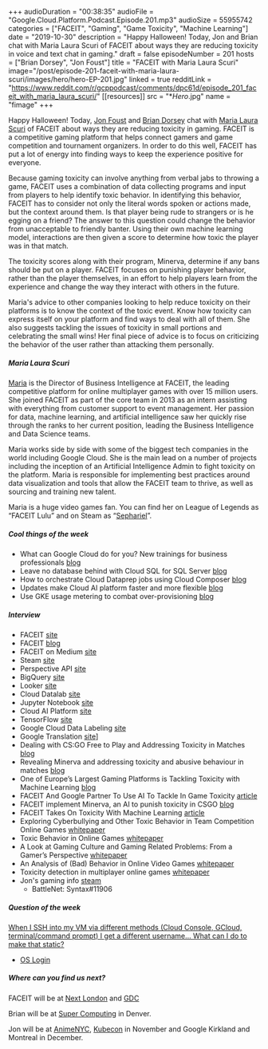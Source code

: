 +++
audioDuration = "00:38:35"
audioFile = "Google.Cloud.Platform.Podcast.Episode.201.mp3"
audioSize = 55955742
categories = ["FACEIT", "Gaming", "Game Toxicity", "Machine Learning"]
date = "2019-10-30"
description = "Happy Halloween! Today, Jon and Brian chat with Maria Laura Scuri of FACEIT about ways they are reducing toxicity in voice and text chat in gaming."
draft = false
episodeNumber = 201
hosts = ["Brian Dorsey", "Jon Foust"]
title = "FACEIT with Maria Laura Scuri"
image="/post/episode-201-faceit-with-maria-laura-scuri/images/hero/hero-EP-201.jpg"
linked = true
redditLink = "https://www.reddit.com/r/gcppodcast/comments/dpc61d/episode_201_faceit_with_maria_laura_scuri/"
[[resources]]
  src = "**Hero*.jpg"
  name = "fimage"
+++

Happy Halloween! Today, [Jon Foust](https://twitter.com/syntxerror1) and [Brian Dorsey](https://twitter.com/briandorsey) chat with [Maria Laura Scuri](https://www.linkedin.com/in/maria-laura-scuri-43270689/) of FACEIT about ways they are reducing toxicity in gaming. FACEIT is a competitive gaming platform that helps connect gamers and game competition and tournament organizers. In order to do this well, FACEIT has put a lot of energy into finding ways to keep the experience positive for everyone. 

Because gaming toxicity can involve anything from verbal jabs to throwing a game, FACEIT uses a combination of data collecting programs and input from players to help identify toxic behavior. In identifying this behavior, FACEIT has to consider not only the literal words spoken or actions made, but the context around them. Is that player being rude to strangers or is he egging on a friend? The answer to this question could change the behavior from unacceptable to friendly banter. Using their own machine learning model, interactions are then given a score to determine how toxic the player was in that match.

The toxicity scores along with their program, Minerva, determine if any bans should be put on a player. FACEIT focuses on punishing player behavior, rather than the player themselves, in an effort to help players learn from the experience and change the way they interact with others in the future.

Maria's advice to other companies looking to help reduce toxicity on their platforms is to know the context of the toxic event. Know how toxicity can express itself on your platform and find ways to deal with all of them. She also suggests tackling the issues of toxicity in small portions and celebrating the small wins! Her final piece of advice is to focus on criticizing the behavior of the user rather than attacking them personally.

<!--more-->

##### Maria Laura Scuri

[Maria](https://www.linkedin.com/in/maria-laura-scuri-43270689/) is the Director of Business Intelligence at FACEIT, the leading competitive platform for online multiplayer games with over 15 million users. She joined FACEIT as part of the core team in 2013 as an intern assisting with everything from customer support to event management. Her passion for data, machine learning, and artificial intelligence saw her quickly rise through the ranks to her current position, leading the Business Intelligence and Data Science teams.

Maria works side by side with some of the biggest tech companies in the world including Google Cloud. She is the main lead on a number of projects including the inception of an Artificial Intelligence Admin to fight toxicity on the platform. Maria is responsible for implementing best practices around data visualization and tools that allow the FACEIT team to thrive, as well as sourcing and training new talent.

Maria is a huge video games fan. You can find her on League of Legends as “FACEIT Lulu” and on Steam as “[Sephariel](https://steamcommunity.com/id/sephariel89/)”.

##### Cool things of the week

* What can Google Cloud do for you? New trainings for business professionals [blog](https://cloud.google.com/blog/topics/training-certifications/new-google-cloud-trainings-for-business-professionals)
* Leave no database behind with Cloud SQL for SQL Server [blog](https://cloud.google.com/blog/products/databases/leave-no-database-behind-with-cloud-sql-for-sql-server)
* How to orchestrate Cloud Dataprep jobs using Cloud Composer [blog](https://cloud.google.com/blog/products/data-analytics/how-to-orchestrate-cloud-dataprep-jobs-using-cloud-composer)
* Updates make Cloud AI platform faster and more flexible [blog](https://cloud.google.com/blog/products/ai-machine-learning/updates-make-cloud-ai-platform-faster-and-more-flexible)
* Use GKE usage metering to combat over-provisioning [blog](https://cloud.google.com/blog/products/containers-kubernetes/use-gke-usage-metering-to-combat-over-provisioning)

##### Interview

* FACEIT [site](https://www.faceit.com/en)
* FACEIT [blog](https://blog.faceit.com)
* FACEIT on Medium [site](https://medium.com/@FACEIT_PR)
* Steam [site](https://steamcommunity.com)
* Perspective API [site](https://www.perspectiveapi.com/#/home)
* BigQuery [site](https://cloud.google.com/bigquery/)
* Looker [site](https://looker.com)
* Cloud Datalab [site](https://cloud.google.com/datalab/)
* Jupyter Notebook [site](https://jupyter.org)
* Cloud AI Platform [site](https://cloud.google.com/ai-platform/)
* TensorFlow [site](https://www.tensorflow.org)
* Google Cloud Data Labeling [site](https://cloud.google.com/data-labeling/docs/)
* Google Translation [site](https://cloud.google.com/translate/)]
* Dealing with CS:GO Free to Play and Addressing Toxicity in Matches [blog](https://blog.faceit.com/dealing-with-cs-go-free-to-play-and-addressing-toxicity-in-matches-c8a008c0ee32)
* Revealing Minerva and addressing toxicity and abusive behaviour in matches [blog](https://blog.faceit.com/revealing-minerva-and-addressing-toxicity-and-abusive-behavior-in-matches-9073914a51c)
* One of Europe’s Largest Gaming Platforms is Tackling Toxicity with Machine Learning [blog](https://medium.com/jigsaw/one-of-europes-largest-gaming-platforms-is-tackling-toxicity-with-machine-learning-2c0affe4e059)
* FACEIT And Google Partner To Use AI To Tackle In Game Toxicity [article](https://www.forbes.com/sites/mikestubbs/2019/10/23/faceit-and-google-partner-to-use-ai-to-tackle-in-game-toxicity/#4451090f79d0)
* FACEIT implement Minerva, an AI to punish toxicity in CSGO [blog](https://www.dailyesports.gg/faceit-implement-minerva-an-ai-to-punish-toxicity-in-csgo/)
* FACEIT Takes On Toxicity With Machine Learning [article](https://www.thegamer.com/faceit-takes-on-toxicity-machine-learning/)
* Exploring Cyberbullying and Other Toxic Behavior in Team Competition Online Games [whitepaper](https://arxiv.org/pdf/1504.02305.pdf)
* Toxic Behavior in Online Games [whitepaper](http://jultika.oulu.fi/files/nbnfioulu-201706022379.pdf)
* A Look at Gaming Culture and Gaming Related Problems: From a Gamer’s Perspective [whitepaper](http://smhp.psych.ucla.edu/pdfdocs/gaming.pdf)
* An Analysis of (Bad) Behavior in Online Video Games [whitepaper](http://scholarcommons.usf.edu/cgi/viewcontent.cgi?article=6605&context=etd)
* Toxicity detection in multiplayer online games [whitepaper](https://ieeexplore.ieee.org/abstract/document/7382991)
* Jon's gaming info [steam](https://steamcommunity.com/id/Ace12844/)
     * BattleNet: Syntax#11906

##### Question of the week

[When I SSH into my VM via different methods (Cloud Console, GCloud, terminal/command prompt) I get a different username… What can I do to make that static?](https://stackoverflow.com/questions/58386649/using-gcloud-to-ssh-into-specific-linux-username)

* [OS Login](https://cloud.google.com/compute/docs/instances/managing-instance-access)

##### Where can you find us next?

FACEIT will be at [Next London](https://cloud.withgoogle.com/next/uk) and [GDC](https://gdconf.com/)

Brian will be at [Super Computing](https://sc19.supercomputing.org) in Denver.

Jon will be at [AnimeNYC](http://animenyc.com), [Kubecon](https://events19.linuxfoundation.org/events/kubecon-cloudnativecon-north-america-2019/) in November and Google Kirkland and Montreal in December. 